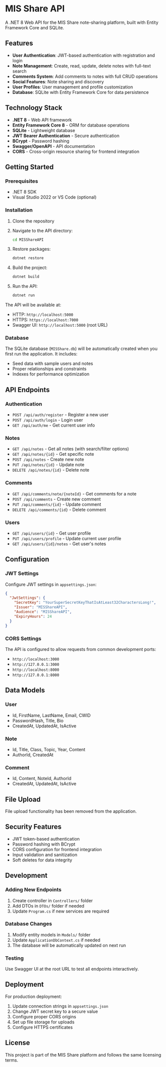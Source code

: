 # MIS Share API

A .NET 8 Web API for the MIS Share note-sharing platform, built with Entity Framework Core and SQLite.

## Features

- **User Authentication**: JWT-based authentication with registration and login
- **Note Management**: Create, read, update, delete notes with full-text search
- **Comments System**: Add comments to notes with full CRUD operations
- **Social Features**: Note sharing and discovery
- **User Profiles**: User management and profile customization
- **Database**: SQLite with Entity Framework Core for data persistence

## Technology Stack

- **.NET 8** - Web API framework
- **Entity Framework Core 8** - ORM for database operations
- **SQLite** - Lightweight database
- **JWT Bearer Authentication** - Secure authentication
- **BCrypt** - Password hashing
- **Swagger/OpenAPI** - API documentation
- **CORS** - Cross-origin resource sharing for frontend integration

## Getting Started

### Prerequisites

- .NET 8 SDK
- Visual Studio 2022 or VS Code (optional)

### Installation

1. Clone the repository
2. Navigate to the API directory:
   ```bash
   cd MISShareAPI
   ```

3. Restore packages:
   ```bash
   dotnet restore
   ```

4. Build the project:
   ```bash
   dotnet build
   ```

5. Run the API:
   ```bash
   dotnet run
   ```

The API will be available at:
- HTTP: `http://localhost:5000`
- HTTPS: `https://localhost:7000`
- Swagger UI: `http://localhost:5000` (root URL)

### Database

The SQLite database (`MISShare.db`) will be automatically created when you first run the application. It includes:

- Seed data with sample users and notes
- Proper relationships and constraints
- Indexes for performance optimization

## API Endpoints

### Authentication
- `POST /api/auth/register` - Register a new user
- `POST /api/auth/login` - Login user
- `GET /api/auth/me` - Get current user info

### Notes
- `GET /api/notes` - Get all notes (with search/filter options)
- `GET /api/notes/{id}` - Get specific note
- `POST /api/notes` - Create new note
- `PUT /api/notes/{id}` - Update note
- `DELETE /api/notes/{id}` - Delete note

### Comments
- `GET /api/comments/note/{noteId}` - Get comments for a note
- `POST /api/comments` - Create new comment
- `PUT /api/comments/{id}` - Update comment
- `DELETE /api/comments/{id}` - Delete comment

### Users
- `GET /api/users/{id}` - Get user profile
- `PUT /api/users/profile` - Update current user profile
- `GET /api/users/{id}/notes` - Get user's notes

## Configuration

### JWT Settings
Configure JWT settings in `appsettings.json`:

```json
{
  "JwtSettings": {
    "SecretKey": "YourSuperSecretKeyThatIsAtLeast32CharactersLong!",
    "Issuer": "MISShareAPI",
    "Audience": "MISShareAPI",
    "ExpiryHours": 24
  }
}
```

### CORS Settings
The API is configured to allow requests from common development ports:
- `http://localhost:3000`
- `http://127.0.0.1:3000`
- `http://localhost:8000`
- `http://127.0.0.1:8000`

## Data Models

### User
- Id, FirstName, LastName, Email, CWID
- PasswordHash, Title, Bio
- CreatedAt, UpdatedAt, IsActive

### Note
- Id, Title, Class, Topic, Year, Content
- AuthorId, CreatedAt

### Comment
- Id, Content, NoteId, AuthorId
- CreatedAt, UpdatedAt, IsActive

## File Upload

File upload functionality has been removed from the application.

## Security Features

- JWT token-based authentication
- Password hashing with BCrypt
- CORS configuration for frontend integration
- Input validation and sanitization
- Soft deletes for data integrity

## Development

### Adding New Endpoints

1. Create controller in `Controllers/` folder
2. Add DTOs in `DTOs/` folder if needed
3. Update `Program.cs` if new services are required

### Database Changes

1. Modify entity models in `Models/` folder
2. Update `ApplicationDbContext.cs` if needed
3. The database will be automatically updated on next run

### Testing

Use Swagger UI at the root URL to test all endpoints interactively.

## Deployment

For production deployment:

1. Update connection strings in `appsettings.json`
2. Change JWT secret key to a secure value
3. Configure proper CORS origins
4. Set up file storage for uploads
5. Configure HTTPS certificates

## License

This project is part of the MIS Share platform and follows the same licensing terms.
